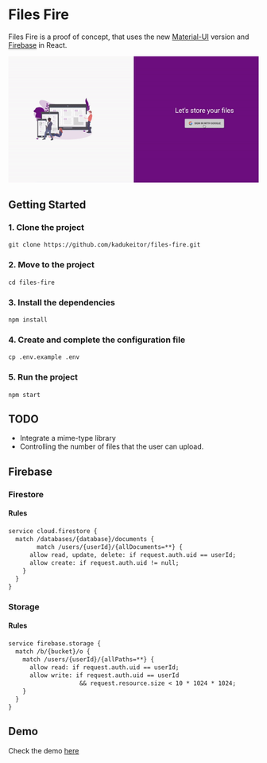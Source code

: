 # Files Fire

Files Fire is a proof of concept, 
that uses the new [Material-UI](https://material-ui.com) version and 
[Firebase](https://firebase.google.com) in React.

![Alt text](.github/Files-Fire.gif?raw=true "Files Fire")

## Getting Started

### 1. Clone the project
```
git clone https://github.com/kadukeitor/files-fire.git
```

### 2. Move to the project
```
cd files-fire
```

### 3. Install the dependencies
```
npm install
```

### 4. Create and complete the configuration file
```
cp .env.example .env
```

### 5. Run the project
```
npm start
```

## TODO

* Integrate a mime-type library
* Controlling the number of files that the user can upload.

## Firebase

### Firestore

#### Rules

```
service cloud.firestore {
  match /databases/{database}/documents {
		match /users/{userId}/{allDocuments=**} {
      allow read, update, delete: if request.auth.uid == userId;
      allow create: if request.auth.uid != null;
    }
  }
}
```

### Storage

#### Rules

```
service firebase.storage {
  match /b/{bucket}/o {
    match /users/{userId}/{allPaths=**} {
      allow read: if request.auth.uid == userId;
      allow write: if request.auth.uid == userId
                    && request.resource.size < 10 * 1024 * 1024;
    }
  }
}
```

## Demo

Check the demo [here](https://kadukeitor.github.io/files-fire/)